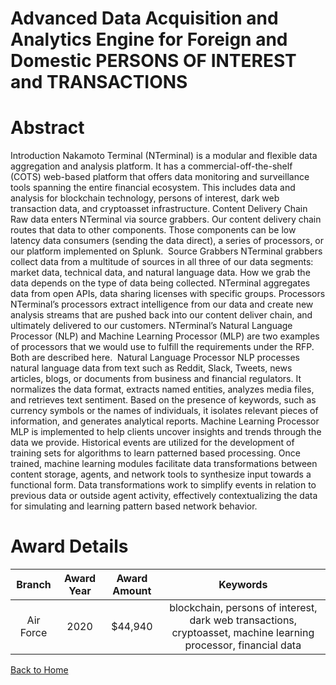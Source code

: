 
Advanced Data Acquisition and Analytics Engine for Foreign and Domestic PERSONS OF INTEREST and TRANSACTIONS
============================================================================================================

# Abstract


Introduction Nakamoto Terminal (NTerminal) is a modular and flexible data aggregation and analysis platform. It has a commercial-off-the-shelf (COTS) web-based platform that offers data monitoring and surveillance tools spanning the entire financial ecosystem. This includes data and analysis for blockchain technology, persons of interest, dark web transaction data, and cryptoasset infrastructure. Content Delivery Chain  Raw data enters NTerminal via source grabbers. Our content delivery chain routes that data to other components. Those components can be low latency data consumers (sending the data direct), a series of processors, or our platform implemented on Splunk.  Source Grabbers NTerminal grabbers collect data from a multitude of sources in all three of our data segments: market data, technical data, and natural language data. How we grab the data depends on the type of data being collected. NTerminal aggregates data from open APIs, data sharing licenses with specific groups. Processors NTerminal’s processors extract intelligence from our data and create new analysis streams that are pushed back into our content deliver chain, and ultimately delivered to our customers. NTerminal’s Natural Language Processor (NLP) and Machine Learning Processor (MLP) are two examples of processors that we would use to fulfill the requirements under the RFP. Both are described here.  Natural Language Processor NLP processes natural language data from text such as Reddit, Slack, Tweets, news articles, blogs, or documents from business and financial regulators. It normalizes the data format, extracts named entities, analyzes media files, and retrieves text sentiment. Based on the presence of keywords, such as currency symbols or the names of individuals, it isolates relevant pieces of information, and generates analytical reports. Machine Learning Processor MLP is implemented to help clients uncover insights and trends through the data we provide. Historical events are utilized for the development of training sets for algorithms to learn patterned based processing. Once trained, machine learning modules facilitate data transformations between content storage, agents, and network tools to synthesize input towards a functional form. Data transformations work to simplify events in relation to previous data or outside agent activity, effectively contextualizing the data for simulating and learning pattern based network behavior.  

# Award Details

|Branch|Award Year|Award Amount|Keywords|
| :---: | :---: | :---: | :---: |
|Air Force|2020|$44,940|blockchain, persons of interest, dark web transactions, cryptoasset, machine learning processor, financial data|
  
  


[Back to Home](https://github.com/chrischow/dod_sbir_awards#1713)